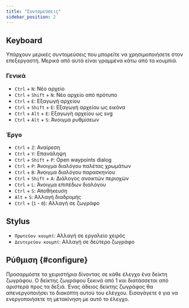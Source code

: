 ```yaml
---
title: "Συντομεύσεις"
sidebar_position: 2
---
```



## Keyboard

Υπάρχουν μερικές συντομεύσεις που μπορείτε να χρησιμοποιήσετε στον επεξεργαστή. Μερικά από αυτά είναι γραμμένα κάτω από τα κουμπιά.

### Γενικά

* `Ctrl` + `N`: Νέο αρχείο
* `Ctrl` + `Shift` + `N`: Νέο αρχείο από πρότυπο
* `Ctrl` + `E`: Εξαγωγή αρχείου
* `Ctrl` + `Shift` + `E`: Εξαγωγή αρχείου ως εικόνα
* `Ctrl` + `Alt` + `E`: Εξαγωγή αρχείου ως svg
* `Ctrl` + `Alt` + `S`: Άνοιγμα ρυθμίσεων

### Έργο

* `Ctrl` + `Z`: Αναίρεση
* `Ctrl` + `Y`: Επανάληψη
* `Ctrl` + `Shift` + `P`: Open waypoints dialog
* `Ctrl` + `P`: Άνοιγμα διαλόγου παλέτας χρωμάτων
* `Ctrl` + `B`: Άνοιγμα διαλόγου παρασκηνίου
* `Ctrl` + `Shift` + `A`: Διάλογος ανοικτών περιοχών
* `Ctrl` + `L`: Άνοιγμα επιπέδων διαλόγου
* `Ctrl` + `S`: Αποθήκευση
* `Alt` + `S`: Αλλαγή διαδρομής
* `Ctrl` + (`1` - `0`): Αλλαγή σε ζωγράφο

## Stylus

* `Πρωτεύον κουμπί`: Αλλαγή σε εργαλείο χειρός
* `Δευτερεύον κουμπί`: Αλλαγή σε δεύτερο ζωγράφο

## Ρύθμιση {#configure}

Προσαρμόστε τα χειριστήρια δίνοντας σε κάθε έλεγχο ένα δείκτη ζωγράφου. Ο δείκτης ζωγράφου ξεκινά από 1 και διατάσσεται από αριστερά προς τα δεξιά. Ένας άδειος δείκτης ζωγράφος θα απενεργοποιήσει το διακόπτη αυτού του ελέγχου. Εισαγάγετε `0` για να ενεργοποιήσετε τη μετακίνηση με αυτό το έλεγχο.
